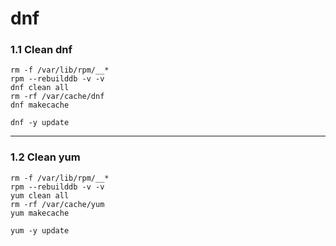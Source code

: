 # dnf

### 1.1 Clean dnf

```
rm -f /var/lib/rpm/__*
rpm --rebuilddb -v -v
dnf clean all
rm -rf /var/cache/dnf
dnf makecache
```

```
dnf -y update
```

<hr/>
            
### 1.2 Clean yum

```
rm -f /var/lib/rpm/__*
rpm --rebuilddb -v -v
yum clean all
rm -rf /var/cache/yum
yum makecache
```

```
yum -y update

```

